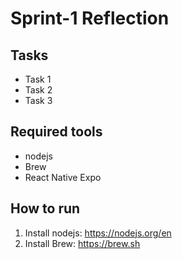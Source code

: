 # Sprint-1 Reflection

## Tasks

- Task 1
- Task 2
- Task 3

## Required tools

- nodejs
- Brew
- React Native Expo

## How to run

1. Install nodejs: https://nodejs.org/en
1. Install Brew: https://brew.sh
